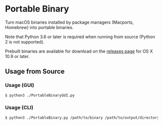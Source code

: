 # Portable Binary
Turn macOS binaries installed by package managers (Macports, Homebrew) into portable binaries.

Note that Python 3.6 or later is required when running from source (Python 2 is not supported).

Prebuilt binaries are available for download on the [releases page](https://github.com/Jazzzny/Portable-Binary-macOS/releases) for OS X 10.9 or later.


## Usage from Source
### Usage (GUI)
```bash
$ python3 ./PortableBinaryGUI.py
```

### Usage (CLI)
```bash
$ python3 ./PortableBinary.py /path/to/binary /path/to/output/directory
```

